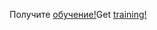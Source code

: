 <span data-ttu-id="ba413-101">Получите [обучение!](https://docs.microsoft.com/en-us/dynamics365/get-started/training/)</span><span class="sxs-lookup"><span data-stu-id="ba413-101">Get [training!](https://docs.microsoft.com/en-us/dynamics365/get-started/training/)</span></span>

